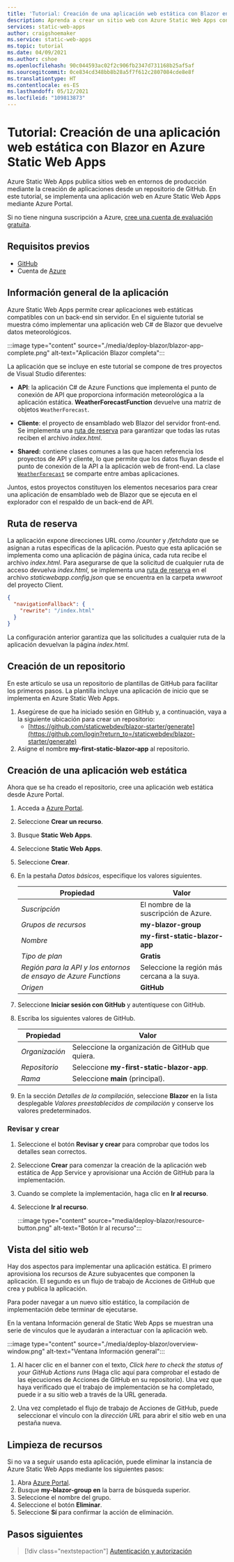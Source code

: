 ```yaml
---
title: 'Tutorial: Creación de una aplicación web estática con Blazor en Azure Static Web Apps'
description: Aprenda a crear un sitio web con Azure Static Web Apps con Blazor.
services: static-web-apps
author: craigshoemaker
ms.service: static-web-apps
ms.topic: tutorial
ms.date: 04/09/2021
ms.author: cshoe
ms.openlocfilehash: 90c044593ac02f2c906fb2347d731168b25af5af
ms.sourcegitcommit: 0ce834cd348bb8b28a5f7f612c2807084cde8e8f
ms.translationtype: HT
ms.contentlocale: es-ES
ms.lasthandoff: 05/12/2021
ms.locfileid: "109813873"
---
```

# <a name="tutorial-building-a-static-web-app-with-blazor-in-azure-static-web-apps"></a>Tutorial: Creación de una aplicación web estática con Blazor en Azure Static Web Apps

Azure Static Web Apps publica sitios web en entornos de producción mediante la creación de aplicaciones desde un repositorio de GitHub. En este tutorial, se implementa una aplicación web en Azure Static Web Apps mediante Azure Portal.

Si no tiene ninguna suscripción a Azure, [cree una cuenta de evaluación gratuita](https://azure.microsoft.com/free).

## <a name="prerequisites"></a>Requisitos previos

- [GitHub](https://github.com)
- Cuenta de [Azure](https://portal.azure.com)

## <a name="application-overview"></a>Información general de la aplicación

Azure Static Web Apps permite crear aplicaciones web estáticas compatibles con un back-end sin servidor. En el siguiente tutorial se muestra cómo implementar una aplicación web C# de Blazor que devuelve datos meteorológicos.

:::image type="content" source="./media/deploy-blazor/blazor-app-complete.png" alt-text="Aplicación Blazor completa":::

La aplicación que se incluye en este tutorial se compone de tres proyectos de Visual Studio diferentes:

- **API**: la aplicación C# de Azure Functions que implementa el punto de conexión de API que proporciona información meteorológica a la aplicación estática. **WeatherForecastFunction** devuelve una matriz de objetos `WeatherForecast`.

- **Cliente**: el proyecto de ensamblado web Blazor del servidor front-end. Se implementa una [ruta de reserva](#fallback-route) para garantizar que todas las rutas reciben el archivo _index.html_.

- **Shared:** contiene clases comunes a las que hacen referencia los proyectos de API y cliente, lo que permite que los datos fluyan desde el punto de conexión de la API a la aplicación web de front-end. La clase [`WeatherForecast`](https://github.com/staticwebdev/blazor-starter/blob/main/Shared/WeatherForecast.cs) se comparte entre ambas aplicaciones.

Juntos, estos proyectos constituyen los elementos necesarios para crear una aplicación de ensamblado web de Blazor que se ejecuta en el explorador con el respaldo de un back-end de API.

## <a name="fallback-route"></a>Ruta de reserva

La aplicación expone direcciones URL como _/counter_ y _/fetchdata_ que se asignan a rutas específicas de la aplicación. Puesto que esta aplicación se implementa como una aplicación de página única, cada ruta recibe el archivo _index.html_. Para asegurarse de que la solicitud de cualquier ruta de acceso devuelva _index.html_, se implementa una [ruta de reserva](./configuration.md#fallback-routes) en el archivo _staticwebapp.config.json_ que se encuentra en la carpeta _wwwroot_ del proyecto Client.

```json
{
  "navigationFallback": {
    "rewrite": "/index.html"
  }
}
```

La configuración anterior garantiza que las solicitudes a cualquier ruta de la aplicación devuelvan la página _index.html_.

## <a name="create-a-repository"></a>Creación de un repositorio

En este artículo se usa un repositorio de plantillas de GitHub para facilitar los primeros pasos. La plantilla incluye una aplicación de inicio que se implementa en Azure Static Web Apps.

1. Asegúrese de que ha iniciado sesión en GitHub y, a continuación, vaya a la siguiente ubicación para crear un repositorio:
   - [https://github.com/staticwebdev/blazor-starter/generate](https://github.com/login?return_to=/staticwebdev/blazor-starter/generate)
1. Asigne el nombre **my-first-static-blazor-app** al repositorio.

## <a name="create-a-static-web-app"></a>Creación de una aplicación web estática

Ahora que se ha creado el repositorio, cree una aplicación web estática desde Azure Portal.

1. Acceda a [Azure Portal](https://portal.azure.com).
1. Seleccione **Crear un recurso**.
1. Busque **Static Web Apps**.
1. Seleccione **Static Web Apps**.
1. Seleccione **Crear**.
1. En la pestaña _Datos básicos_, especifique los valores siguientes.

    | Propiedad | Valor |
    | --- | --- |
    | _Suscripción_ | El nombre de la suscripción de Azure. |
    | _Grupos de recursos_ | **my-blazor-group**  |
    | _Nombre_ | **my-first-static-blazor-app** |
    | _Tipo de plan_ | **Gratis** |
    | _Región para la API y los entornos de ensayo de Azure Functions_ | Seleccione la región más cercana a la suya. |
    | _Origen_ | **GitHub** |

1. Seleccione **Iniciar sesión con GitHub** y autentíquese con GitHub.

1. Escriba los siguientes valores de GitHub.

    | Propiedad | Valor |
    | --- | --- |
    | _Organización_ | Seleccione la organización de GitHub que quiera. |
    | _Repositorio_ | Seleccione **my-first-static-blazor-app**. |
    | _Rama_ | Seleccione **main** (principal). |

1. En la sección _Detalles de la compilación_, seleccione **Blazor** en la lista desplegable _Valores preestablecidos de compilación_ y conserve los valores predeterminados.

### <a name="review-and-create"></a>Revisar y crear

1. Seleccione el botón **Revisar y crear** para comprobar que todos los detalles sean correctos.

1. Seleccione **Crear** para comenzar la creación de la aplicación web estática de App Service y aprovisionar una Acción de GitHub para la implementación.

1. Cuando se complete la implementación, haga clic en **Ir al recurso**.

1. Seleccione **Ir al recurso**.

   :::image type="content" source="media/deploy-blazor/resource-button.png" alt-text="Botón Ir al recurso":::

## <a name="view-the-website"></a>Vista del sitio web

Hay dos aspectos para implementar una aplicación estática. El primero aprovisiona los recursos de Azure subyacentes que componen la aplicación. El segundo es un flujo de trabajo de Acciones de GitHub que crea y publica la aplicación.

Para poder navegar a un nuevo sitio estático, la compilación de implementación debe terminar de ejecutarse.

En la ventana Información general de Static Web Apps se muestran una serie de vínculos que le ayudarán a interactuar con la aplicación web.

:::image type="content" source="./media/deploy-blazor/overview-window.png" alt-text="Ventana Información general":::

1. Al hacer clic en el banner con el texto, _Click here to check the status of your GitHub Actions runs_ (Haga clic aquí para comprobar el estado de las ejecuciones de Acciones de GitHub en su repositorio). Una vez que haya verificado que el trabajo de implementación se ha completado, puede ir a su sitio web a través de la URL generada.

2. Una vez completado el flujo de trabajo de Acciones de GitHub, puede seleccionar el vínculo con la _dirección URL_ para abrir el sitio web en una pestaña nueva.

## <a name="clean-up-resources"></a>Limpieza de recursos

Si no va a seguir usando esta aplicación, puede eliminar la instancia de Azure Static Web Apps mediante los siguientes pasos:

1. Abra [Azure Portal](https://portal.azure.com).
1. Busque **my-blazor-group en** la barra de búsqueda superior.
1. Seleccione el nombre del grupo.
1. Seleccione el botón **Eliminar**.
1. Seleccione **Sí** para confirmar la acción de eliminación.

## <a name="next-steps"></a>Pasos siguientes

> [!div class="nextstepaction"]
> [Autenticación y autorización](./authentication-authorization.md)
